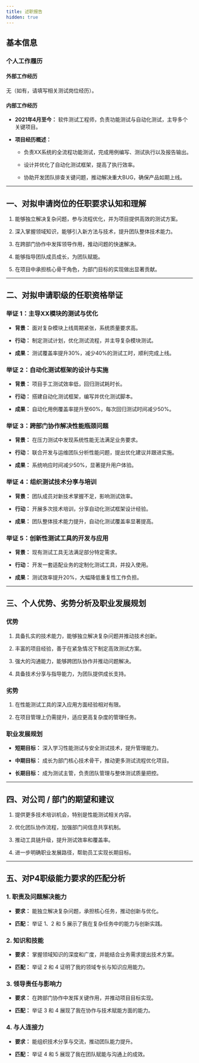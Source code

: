 ```yaml
---
title: 述职报告
hidden: true
---
```



## 基本信息

### 个人工作履历

#### 外部工作经历

无（如有，请填写相关测试岗位经历）。

#### 内部工作经历

- **2021年4月至今：** 软件测试工程师，负责功能测试与自动化测试，主导多个关键项目。
    
- **项目经历概述：**
    
    - 负责XX系统的全流程功能测试，完成用例编写、测试执行以及报告输出。
        
    - 设计并优化了自动化测试框架，提高了执行效率。
        
    - 协助开发团队排查关键问题，推动解决重大BUG，确保产品如期上线。
        

---

## 一、对拟申请岗位的任职要求认知和理解

1. 能够独立解决复杂问题，参与流程优化，并为项目提供高效的测试方案。
    
2. 深入掌握领域知识，能够引入新方法与技术，提升团队整体技术能力。
    
3. 在跨部门协作中发挥领导作用，推动问题的快速解决。
    
4. 能够指导团队成员成长，为团队赋能。
    
5. 在项目中承担核心骨干角色，为部门目标的实现做出显著贡献。
    

---

## 二、对拟申请职级的任职资格举证

### 举证 1：主导XX模块的测试与优化

- **背景：** 面对复杂模块上线周期紧张，系统质量要求高。
    
- **行动：** 制定测试计划，优化测试流程，并主导复杂模块测试。
    
- **成果：** 测试覆盖率提升30%，减少40%的测试工时，顺利完成上线。
    

### 举证 2：自动化测试框架的设计与实施

- **背景：** 项目手工测试效率低，回归测试耗时长。
    
- **行动：** 搭建自动化测试框架，编写并优化测试脚本。
    
- **成果：** 自动化用例覆盖率提升至60%，每次回归测试时间减少50%。
    

### 举证 3：跨部门协作解决性能瓶颈问题

- **背景：** 在压力测试中发现系统性能无法满足业务要求。
    
- **行动：** 联合开发与运维团队分析性能问题，提出优化建议并跟进实施。
    
- **成果：** 系统响应时间减少50%，显著提升用户体验。
    

### 举证 4：组织测试技术分享与培训

- **背景：** 团队成员对新技术掌握不足，影响测试效率。
    
- **行动：** 开展多次技术培训，分享自动化测试框架设计经验。
    
- **成果：** 团队整体技术能力提升，自动化测试覆盖率显著提高。
    

### 举证 5：创新性测试工具的开发与应用

- **背景：** 现有测试工具无法满足部分特定需求。
    
- **行动：** 开发一套适配业务的定制化测试工具，并投入使用。
    
- **成果：** 测试效率提升20%，大幅降低重复性工作负担。
    

---

## 三、个人优势、劣势分析及职业发展规划

### 优势

1. 具备扎实的技术能力，能够独立解决复杂问题并推动技术创新。
    
2. 丰富的项目经验，善于在紧急情况下制定高效测试方案。
    
3. 强大的沟通能力，能够跨团队协作并推动问题解决。
    
4. 具备技术分享与指导能力，为团队提供成长支持。
    

### 劣势

1. 在性能测试工具的深入应用方面经验相对有限。
    
2. 在项目管理上仍需提升，适应更高复杂度的管理任务。
    

### 职业发展规划

- **短期目标：** 深入学习性能测试与安全测试技术，提升管理能力。
    
- **中期目标：** 成长为部门核心技术骨干，推动更多测试流程优化项目。
    
- **长期目标：** 成为测试主管，负责团队管理与整体测试质量把控。
    

---

## 四、对公司 / 部门的期望和建议

1. 提供更多技术培训机会，特别是性能测试相关内容。
    
2. 优化团队协作流程，加强部门间信息共享机制。
    
3. 推动工具链升级，提升测试效率和覆盖率。
    
4. 进一步明确职业发展路径，帮助员工实现长期目标。
    

---

## 五、对P4职级能力要求的匹配分析

### 1. 职责及问题解决能力

- **要求：** 能独立解决复杂问题，承担核心任务，推动创新与优化。
    
- **匹配：** 举证 1、2 和 5 展示了我在复杂任务中的能力与创新实践。
    

### 2. 知识和技能

- **要求：** 掌握领域知识的深度和广度，并能结合业务需求提出技术方案。
    
- **匹配：** 举证 2 和 4 证明了我的领域专长与知识应用能力。
    

### 3. 领导责任与影响力

- **要求：** 在跨部门协作中发挥关键作用，并推动项目目标实现。
    
- **匹配：** 举证 3 和 4 展现了我在协作与技术赋能方面的能力。
    

### 4. 与人连接力

- **要求：** 能组织技术分享与交流，推动团队能力提升。
    
- **匹配：** 举证 4 和 5 展现了我在团队赋能与沟通上的成效。
    

